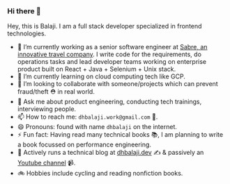 ### Hi there 👋

<!--
**dhbalaji/dhbalaji** is a ✨ _special_ ✨ repository because its `README.md` (this file) appears on your GitHub profile.

Here are some ideas to get you started:

- 🔭 I’m currently working on ...
- 🌱 I’m currently learning ...
- 👯 I’m looking to collaborate on ...
- 🤔 I’m looking for help with ...
- 💬 Ask me about ...
- 📫 How to reach me: ...
- 😄 Pronouns: ...
- ⚡ Fun fact: ...
-->

Hey, this is Balaji. I am a full stack developer specialized in frontend technologies.

-  🔭 I’m currently working as a senior software engineer at [Sabre, an innovative travel company](https://www.sabre.com/). I write code for the requirements, do operations tasks and lead developer teams working on enterprise product built on React + Java + Selenium + Unix stack.
- 🌱 I’m currently learning on cloud computing tech like GCP.
- 👯 I’m looking to collaborate with someone/projects which can prevent fraud/theft ⛑ in real world.
- 💬 Ask me about product engineering, conducting tech trainings, interviewing people.
- 📫 How to reach me: `dhbalaji.work@gmail.com` 📩.
- 😄 Pronouns: found with name `dhbalaji` on the internet.
- ⚡ Fun fact: Having read many technical books 📚, I am planning to write a book focussed on performance engineering.
- 📔 Actively runs a technical blog at [dhbalaji.dev](https://dhbalaji.dev) ✍ & passively an [Youtube channel](https://www.youtube.com/channel/UCH1nhBYxxLLXUHO6TdOTcQA) 📹.
- 🚲 Hobbies include cycling and reading nonfiction books.

